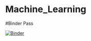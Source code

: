 # Machine_Learning

#Binder Pass

[![Binder](https://mybinder.org/badge_logo.svg)](https://mybinder.org/v2/gh/ElBarso/Machine_Learning/master)
